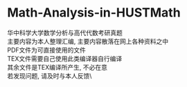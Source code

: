 # Math-Analysis-in-HUSTMath
华中科学大学数学分析与高代代数考研真题\
主要内容为本人整理汇编, 主要内容散落在网上各种资料之中\
PDF文件为可直接使用的文件\
TEX文件需要自己使用此类编译器自行编译\
其余文件是TEX编译所产生, 不必在意\
若发现问题, 请及时与本人反馈\
